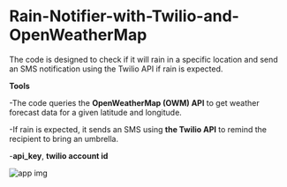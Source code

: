 # Rain-Notifier-with-Twilio-and-OpenWeatherMap

The code is designed to check if it will rain in a specific location and send an SMS notification using the Twilio API if rain is expected.


**Tools**

-The code queries the **OpenWeatherMap (OWM) API** to get  weather forecast data for a given latitude and longitude.

-If rain is expected, it sends an SMS using **the Twilio API** to remind the recipient to bring an umbrella.

-**api_key**, **twilio account id**

![app img](https://github.com/bardack134/Rain-Notifier-with-Twilio-and-OpenWeatherMap/assets/142977989/e0c8a240-7e29-4b67-87c6-78fa016449d1)

